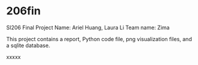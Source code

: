 # 206fin
SI206 Final Project
Name: Ariel Huang, Laura Li
Team name: Zima

This project contains a report, Python code file, png visualization files, and a sqlite database.

xxxxx
